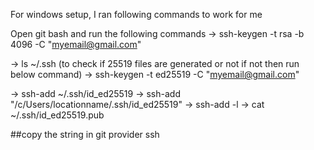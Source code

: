 For windows setup, I ran following commands to work for me

Open git bash and run the following commands
-> ssh-keygen -t rsa -b 4096 -C "myemail@gmail.com"

-> ls ~/.ssh (to check if 25519 files are generated or not if not then run below command)
-> ssh-keygen -t ed25519 -C "myemail@gmail.com"

-> ssh-add ~/.ssh/id_ed25519
-> ssh-add "/c/Users/locationname/.ssh/id_ed25519"
-> ssh-add -l
-> cat ~/.ssh/id_ed25519.pub

##copy the string in git provider ssh

